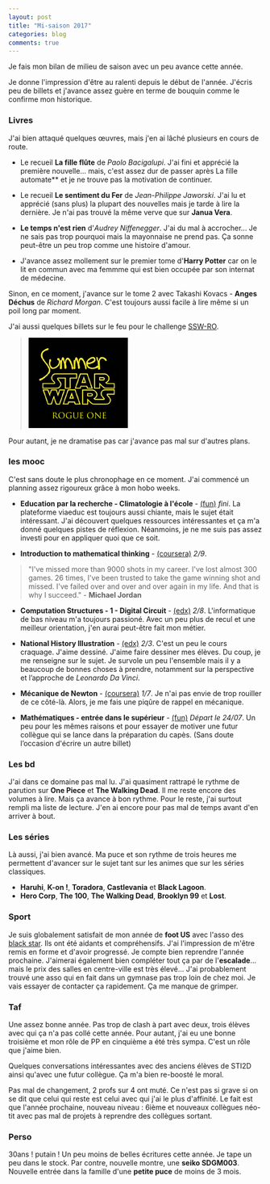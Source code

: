 ```yaml
---
layout: post
title: "Mi-saison 2017"
categories: blog
comments: true
---
```


Je fais mon bilan de milieu de saison avec un peu avance cette année. 

Je donne l'impression d'être au ralenti depuis le début de l'année. J'écris peu de billets et j'avance assez guère en terme de bouquin comme le confirme mon historique. 

### Livres

J'ai bien attaqué quelques œuvres, mais j'en ai lâché plusieurs en cours de route.

* Le recueil **La fille flûte** de *Paolo Bacigalupi*. J'ai fini et apprécié la première nouvelle... mais, c'est assez dur de passer après La fille automate** et je ne trouve pas la motivation de continuer.

* Le recueil **Le sentiment du Fer** de *Jean-Philippe Jaworski*. J'ai lu et apprécié (sans plus) la plupart des nouvelles mais je tarde à lire la dernière. Je n'ai pas trouvé la même verve que sur **Janua Vera**. 

* **Le temps n'est rien** d'*Audrey Niffenegger*. J'ai du mal à accrocher... Je ne sais pas trop pourquoi mais la mayonnaise ne prend pas. Ça sonne peut-être un peu trop comme une histoire d'amour.

* J'avance assez mollement sur le premier tome d'**Harry Potter** car on le lit en commun avec ma femmme qui est bien occupée par son internat de médecine.

Sinon, en ce moment, j'avance sur le tome 2 avec Takashi Kovacs - **Anges Déchus** de *Richard Morgan*. C'est toujours aussi facile à lire même si un poil long par moment. 

J'ai aussi quelques billets sur le feu pour le challenge [SSW-RO](http://rsfblog.fr/2017/06/21/summer-star-wars-rogue-one-cest-parti/).

> ![SSW RO](https://github.com/homeostasie/bouquins/raw/master/_pics/blog/2017/SSW-RO.jpg)

Pour autant, je ne dramatise pas car j'avance pas mal sur d'autres plans. 

### les mooc

C'est sans doute le plus chronophage en ce moment. J'ai commencé un planning assez rigoureux grâce à mon hobo weeks.

* **Education par la recherche - Climatologie à l'école** - [(fun)](https://www.fun-mooc.fr/courses/USPC/37003/session01/about) *fini*. La plateforme viaeduc est toujours aussi chiante, mais le sujet était intéressant. J'ai découvert quelques ressources intéressantes et ça m'a donné quelques pistes de réflexion. Néanmoins, je ne me suis pas assez investi pour en appliquer quoi que ce soit.

* **Introduction to mathematical thinking** - [(coursera)](https://www.coursera.org/learn/mathematical-thinking) *2/9*.

> "I've missed more than 9000 shots in my career. I've lost almost 300 games. 26 times, I've been trusted to take the game winning shot and missed. I've failed over and over and over again in my life. And that is why I succeed." - **Michael Jordan**

* **Computation Structures - 1 - Digital Circuit** - [(edx)](http://computationstructures.org/notes/top_level/notes.html) *2/8*. L'informatique de bas niveau m'a toujours passioné. Avec un peu plus de recul et une meilleur orientation, j'en aurai peut-être fait mon métier.

* **National History Illustration** - [(edx)](https://www.edx.org/course/drawing-nature-science-culture-natural-newcastlex-nhi101x-0) *2/3*. C'est un peu le cours craquage. J'aime dessiné. J'aime faire dessiner mes élèves. Du coup, je me renseigne sur le sujet. Je survole un peu l'ensemble mais il y a beaucoup de bonnes choses à prendre, notamment sur la perspective et l’approche de *Leonardo Da Vinci*.

* **Mécanique de Newton** - [(coursera)](https://www.coursera.org/learn/mecanique-newton) *1/7*. Je n'ai pas envie de trop rouiller de ce côté-là. Alors, je me fais une piqûre de rappel en mécanique.

* **Mathématiques - entrée dans le supérieur** - [(fun)](https://www.fun-mooc.fr/courses/course-v1:Polytechnique+03003+session1/about) *Départ le 24/07*. Un peu pour les mêmes raisons et pour essayer de motiver une futur collègue qui se lance dans la préparation du capès. (Sans doute l’occasion d'écrire un autre billet)

### Les bd

J'ai dans ce domaine pas mal lu. J'ai quasiment rattrapé le rythme de parution sur **One Piece** et **The Walking Dead**. Il me reste encore des volumes à lire. Mais ça avance à bon rythme. Pour le reste, j'ai surtout rempli ma liste de lecture. J'en ai encore pour pas mal de temps avant d'en arriver à bout.

### Les séries

Là aussi, j'ai bien avancé. Ma puce et son rythme de trois heures me permettent d'avancer sur le sujet tant sur les animes que sur les séries classiques.

* **Haruhi**, **K-on !**, **Toradora**, **Castlevania** et **Black Lagoon**.
* **Hero Corp**, **The 100**, **The Walking Dead**, **Brooklyn 99** et **Lost**.


### Sport

Je suis globalement satisfait de mon année de **foot US** avec l'asso des [black star](https://www.afablackstar.com/). Ils ont été aidants et compréhensifs. J'ai l'impression de m'être remis en forme et d'avoir progressé. Je compte bien reprendre l'année prochaine. J'aimerai également bien compléter tout ça par de l'**escalade**... mais le prix des salles en centre-ville est très élevé... J'ai probablement trouvé une asso qui en fait dans un gymnase pas trop loin de chez moi. Je vais essayer de contacter ça rapidement. Ça me manque de grimper.

### Taf

Une assez bonne année. Pas trop de clash à part avec deux, trois élèves avec qui ça n'a pas collé cette année. Pour autant, j'ai eu une bonne troisième et mon rôle de PP en cinquième a été très sympa. C'est un rôle que j'aime bien. 

Quelques conversations intéressantes avec des anciens élèves de STI2D ainsi qu'avec une futur collègue. Ça m'a bien re-boosté le moral.

Pas mal de changement, 2 profs sur 4 ont muté. Ce n'est pas si grave si on se dit que celui qui reste est celui avec qui j'ai le plus d'affinité. Le fait est que l'année prochaine, nouveau niveau : 6ième et nouveaux collègues néo-tit avec pas mal de projets à reprendre des collègues sortant.

### Perso

30ans ! putain ! Un peu moins de belles écritures cette année. Je tape un peu dans le stock. Par contre, nouvelle montre, une **seiko SDGM003**. Nouvelle entrée dans la famille d'une **petite puce** de moins de 3 mois. 

